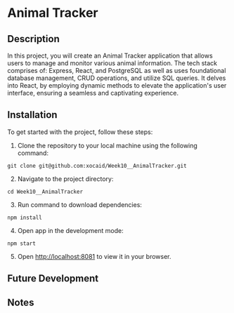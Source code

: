 # Animal Tracker

## Description
In this project, you will create an Animal Tracker application that allows users to manage and monitor various animal information. The tech stack comprises of: Express, React, and PostgreSQL as well as uses foundational database management, CRUD operations, and utilize SQL queries. It delves into React, by employing dynamic methods to elevate the application's user interface, ensuring a seamless and captivating experience.

## Installation
To get started with the project, follow these steps:
<br/>

1. Clone the repository to your local machine using the following command:
```
git clone git@github.com:xocaid/Week10__AnimalTracker.git
```
2. Navigate to the project directory:
```
cd Week10__AnimalTracker
```
3. Run command to download dependencies:
```
npm install
```
4. Open app in the development mode:
```
npm start
```
5. Open [http://localhost:8081](http://localhost:8081) to view it in your browser.

## Future Development


## Notes

